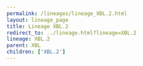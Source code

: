 ```yaml
---
permalink: /lineages/lineage_XBL.2.html
layout: lineage_page
title: Lineage XBL.2
redirect_to: ../lineage.html?lineage=XBL.2
lineage: XBL.2
parent: XBL
children: ['XBL.2']
---
```

